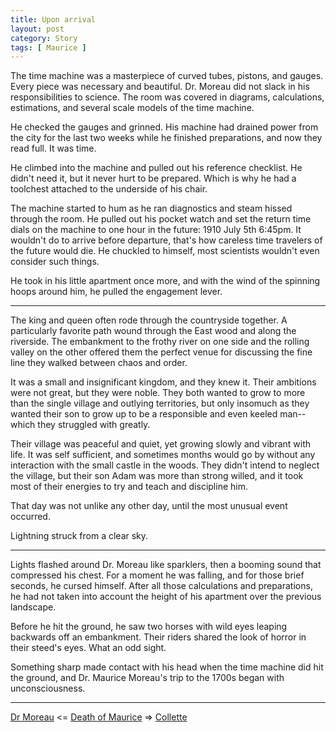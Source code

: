 ```yaml
---
title: Upon arrival
layout: post
category: Story
tags: [ Maurice ]
---
```

The time machine was a masterpiece of curved tubes, pistons, and gauges. Every piece was necessary and beautiful. Dr. Moreau did not slack in his responsibilities to science. The room was covered in diagrams, calculations, estimations, and several scale models of the time machine.

<!-- more -->

He checked the gauges and grinned. His machine had drained power from the city for the last two weeks while he finished preparations, and now they read full. It was time.

He climbed into the machine and pulled out his reference checklist. He didn't need it, but it never hurt to be prepared. Which is why he had a toolchest attached to the underside of his chair.

The machine started to hum as he ran diagnostics and steam hissed through the room. He pulled out his pocket watch and set the return time dials on the machine to one hour in the future: 1910 July 5th 6:45pm. It wouldn't do to arrive before departure, that's how careless time travelers of the future would die. He chuckled to himself, most scientists wouldn't even consider such things.

He took in his little apartment once more, and with the wind of the spinning hoops around him, he pulled the engagement lever.

* * *

The king and queen often rode through the countryside together. A particularly favorite path wound through the East wood and along the riverside. The embankment to the frothy river on one side and the rolling valley on the other offered them the perfect venue for discussing the fine line they walked between chaos and order.

It was a small and insignificant kingdom, and they knew it. Their ambitions were not great, but they were noble. They both wanted to grow to more than the single village and outlying territories, but only insomuch as they wanted their son to grow up to be a responsible and even keeled man--which they struggled with greatly.

Their village was peaceful and quiet, yet growing slowly and vibrant with life. It was self sufficient, and sometimes months would go by without any interaction with the small castle in the woods. They didn't intend to neglect the village, but their son Adam was more than strong willed, and it took most of their energies to try and teach and discipline him.

That day was not unlike any other day, until the most unusual event occurred.

Lightning struck from a clear sky.

* * *

Lights flashed around Dr. Moreau like sparklers, then a booming sound that compressed his chest. For a moment he was falling, and for those brief seconds, he cursed himself. After all those calculations and preparations, he had not taken into account the height of his apartment over the previous landscape.

Before he hit the ground, he saw two horses with wild eyes leaping backwards off an embankment. Their riders shared the look of horror in their steed's eyes. What an odd sight.

Something sharp made contact with his head when the time machine did hit the ground, and Dr. Maurice Moreau's trip to the 1700s began with unconsciousness.

---

 [Dr Moreau](/story/2017/07/18/dr-moreau)  <= [Death of Maurice](/maurice) =>  [Collette](/story/2017/07/24/collette)
